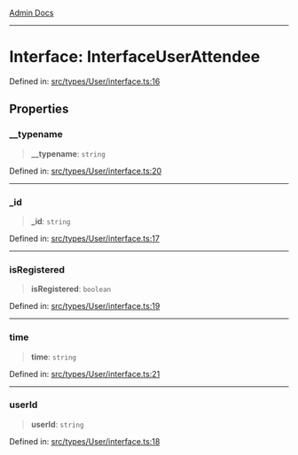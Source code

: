 [Admin Docs](/)

***

# Interface: InterfaceUserAttendee

Defined in: [src/types/User/interface.ts:16](https://github.com/PalisadoesFoundation/talawa-admin/blob/main/src/types/User/interface.ts#L16)

## Properties

### \_\_typename

> **\_\_typename**: `string`

Defined in: [src/types/User/interface.ts:20](https://github.com/PalisadoesFoundation/talawa-admin/blob/main/src/types/User/interface.ts#L20)

***

### \_id

> **\_id**: `string`

Defined in: [src/types/User/interface.ts:17](https://github.com/PalisadoesFoundation/talawa-admin/blob/main/src/types/User/interface.ts#L17)

***

### isRegistered

> **isRegistered**: `boolean`

Defined in: [src/types/User/interface.ts:19](https://github.com/PalisadoesFoundation/talawa-admin/blob/main/src/types/User/interface.ts#L19)

***

### time

> **time**: `string`

Defined in: [src/types/User/interface.ts:21](https://github.com/PalisadoesFoundation/talawa-admin/blob/main/src/types/User/interface.ts#L21)

***

### userId

> **userId**: `string`

Defined in: [src/types/User/interface.ts:18](https://github.com/PalisadoesFoundation/talawa-admin/blob/main/src/types/User/interface.ts#L18)

